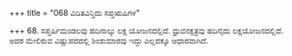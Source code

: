 +++
title = "068 ವಿದಿತವಿನ್ತಿದು ಸಪ್ತಋಷಿಗಳ"

+++
68. ಸಪ್ತರ್ಷಿಮಂಡಲವು ಹದಿನಾಲ್ಕು ಲಕ್ಷ ಯೋಜನದಲ್ಲಿದೆ. ಧ್ರುವನಕ್ಷತ್ರವು ಹದಿನೈದು ಲಕ್ಷಯೋಜನದಲ್ಲಿದೆ. ಅದರ ಮೇಲಿರುವ ವಿಷ್ಣುಪದದಲ್ಲಿ ಶಿಂಶುಮಾರವು ಇದ್ದು ಎಲ್ಲದಕ್ಕೂ ಆಧಾರವಾಗಿದೆ.